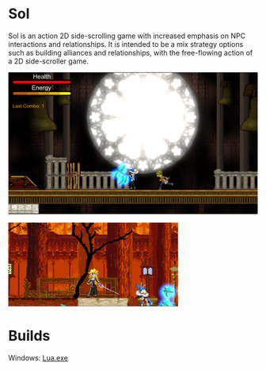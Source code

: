 # Sol

Sol is an action 2D side-scrolling game with increased emphasis on NPC interactions and relationships. It is intended to be a mix strategy options such as building alliances and relationships, with the free-flowing action of a 2D side-scroller game.

![alt text](https://raw.githubusercontent.com/DrDoak/Sol/master/Screenshots/clocktower.png)

![gameplay](https://raw.githubusercontent.com/DrDoak/Sol/master/Screenshots/gameplay_cropped.gif)

# Builds
Windows: [Lua.exe](https://drive.google.com/open?id=1CS4Ynqn8rUJCM5WStQ0ZW1VlYrDg5kdM)
